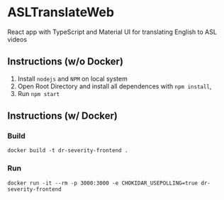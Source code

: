 # ASLTranslateWeb
React app with TypeScript and Material UI for translating English to ASL videos

## Instructions (w/o Docker)
1. Install `nodejs` and `NPM` on local system
2. Open Root Directory and install all dependences with `npm install`,
3. Run `npm start`

## Instructions (w/ Docker)
### Build
`docker build -t dr-severity-frontend .`

### Run
`docker run -it --rm -p 3000:3000 -e CHOKIDAR_USEPOLLING=true dr-severity-frontend`
